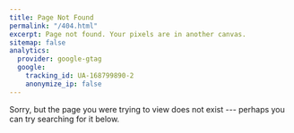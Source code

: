 ```yaml
---
title: Page Not Found
permalink: "/404.html"
excerpt: Page not found. Your pixels are in another canvas.
sitemap: false
analytics:
  provider: google-gtag
  google:
    tracking_id: UA-168799890-2
    anonymize_ip: false
---
```


Sorry, but the page you were trying to view does not exist --- perhaps you can try searching for it below.

<script>
  var GOOG_FIXURL_LANG = 'en';
  var GOOG_FIXURL_SITE = '{{ site.url }}'
</script>
<script src="https://linkhelp.clients.google.com/tbproxy/lh/wm/fixurl.js">
</script>
